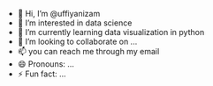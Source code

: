 - 👋 Hi, I’m @uffiyanizam
- 👀 I’m interested in data science 
- 🌱 I’m currently learning data visualization in python 
- 💞️ I’m looking to collaborate on ...
- 📫 you can reach me through my email 
- 😄 Pronouns: ...
- ⚡ Fun fact: ...

<!---
uffiyanizam/uffiyanizam is a ✨ special ✨ repository because its `README.md` (this file) appears on your GitHub profile.
You can click the Preview link to take a look at your changes.
--->
